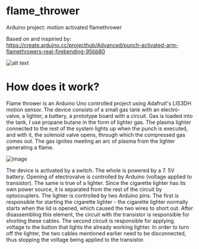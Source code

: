 # flame_thrower
Arduino project: motion activated flamethrower

Based on and inspiried by: https://create.arduino.cc/projecthub/Advanced/punch-activated-arm-flamethrowers-real-firebending-95bb80

![alt text](https://github.com/KacperPerz/flame_thrower/blob/main/fire_gif.gif "Final test")

# How does it work?

Flame thrower is an Arduino Uno controlled project using Adafruit's LIS3DH motion sensor. The device consists of a small gas tank with an electro-valve, a lighter, a battery, a prototype board with a circuit. Gas is loaded into the tank, I use propane butane in the form of lighter gas. The plasma lighter connected to the rest of the system lights up when the punch is executed, and with it, the solenoid valve opens, through which the compressed gas comes out. The gas ignites meeting an arc of plasma from the lighter generating a flame.

![image](https://user-images.githubusercontent.com/34272444/120083526-85c26080-c0c9-11eb-89c0-e9aa3f17536c.png)

The device is activated by a switch. The whole is powered by a 7. 5V battery. Opening of electrovalve is controlled by Arduino (voltage applied to transistor). The same is true of a lighter. Since the cigarette lighter has its own power source, it is separated from the rest of the circuit by optocouplers. The lighter is controlled by two Arduino pins. The first is responsible for starting the cigarette lighter - the cigarette lighter normally starts when the lid is opened, which caused the two wires to short out. After disassembling this element, the circuit with the transistor is responsible for shorting these cables. The second circuit is responsible for applying voltage to the button that lights the already working lighter. In order to turn off the lighter, the two cables mentioned earlier need to be disconnected, thus stopping the voltage being applied to the transistor.


